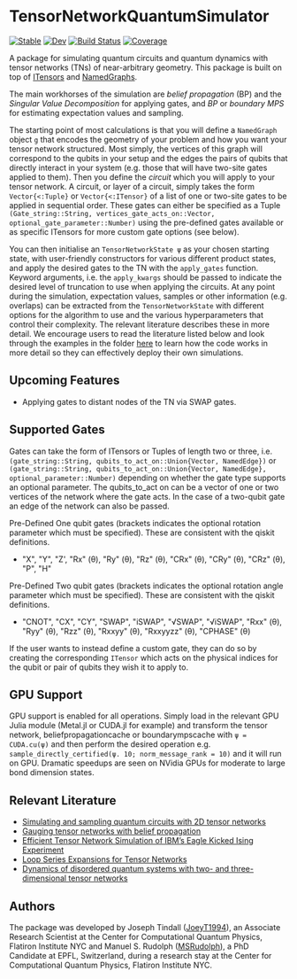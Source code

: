 # TensorNetworkQuantumSimulator

[![Stable](https://img.shields.io/badge/docs-stable-blue.svg)](https://JoeyT1994.github.io/TensorNetworkQuantumSimulator.jl/stable/)
[![Dev](https://img.shields.io/badge/docs-dev-blue.svg)](https://JoeyT1994.github.io/TensorNetworkQuantumSimulator.jl/dev/)
[![Build Status](https://github.com/JoeyT1994/TensorNetworkQuantumSimulator.jl/actions/workflows/CI.yml/badge.svg?branch=main)](https://github.com/JoeyT1994/TensorNetworkQuantumSimulator.jl/actions/workflows/CI.yml?query=branch%3Amain)
[![Coverage](https://codecov.io/gh/JoeyT1994/TensorNetworkQuantumSimulator.jl/branch/main/graph/badge.svg)](https://codecov.io/gh/JoeyT1994/TensorNetworkQuantumSimulator.jl)

A package for simulating quantum circuits and quantum dynamics with tensor networks (TNs) of near-arbitrary geometry. This package is built on top of [ITensors](https://github.com/ITensor/ITensors.jl) and [NamedGraphs](https://github.com/ITensor/NamedGraphs.jl).

The main workhorses of the simulation are _belief propagation_ (BP) and the _Singular Value Decomposition_ for applying gates, and _BP_ or _boundary MPS_ for estimating expectation values and sampling. 

The starting point of most calculations is that you will define a `NamedGraph` object `g` that encodes the geometry of your problem and how you want your tensor network structured. Most simply, the vertices of this graph will correspond to the qubits in your setup and the edges the pairs of qubits that directly interact in your system (e.g. those that will have two-site gates applied to them). Then you define the _circuit_ which you will apply to your tensor network. A circuit, or layer of a circuit, simply takes the form `Vector{<:Tuple}` or `Vector{<:ITensor}` of a list of one or two-site gates to be applied in sequential order. These gates can either be specified as a Tuple `(Gate_string::String, vertices_gate_acts_on::Vector, optional_gate_parameter::Number)` using the pre-defined gates available or as specific ITensors for more custom gate options (see below).    

You can then initialise an `TensorNetworkState ψ` as your chosen starting state,  with user-friendly constructors for various different product states, and apply the desired gates to the TN with the `apply_gates` function. Keyword arguments, i.e. the `apply_kwargs` should be passed to indicate the desired level of truncation to use when applying the circuits. At any point during the simulation, expectation values, samples or other information (e.g. overlaps) can be extracted from the `TensorNetworkState` with different options for the algorithm to use and the various hyperparameters that control their complexity. The relevant literature describes these in more detail. We encourage users to read the literature listed below and look through the examples in the folder [here](examples/) to learn how the code works in more detail so they can effectively deploy their own simulations.

## Upcoming Features
- Applying gates to distant nodes of the TN via SWAP gates.

## Supported Gates
Gates can take the form of ITensors or Tuples of length two or three, i.e.
`(gate_string::String, qubits_to_act_on::Union{Vector, NamedEdge})` or `(gate_string::String, qubits_to_act_on::Union{Vector, NamedEdge}, optional_parameter::Number)` depending on whether the gate type supports an optional parameter. The qubits_to_act on can be a vector of one or two vertices of the network where the gate acts. In the case of a two-qubit gate an edge of the network can also be passed. 

Pre-Defined One qubit gates (brackets indicates the optional rotation parameter which must be specified). These are consistent with the qiskit definitions.
- "X", "Y", "Z', "Rx" (θ), "Ry" (θ), "Rz" (θ), "CRx" (θ), "CRy" (θ), "CRz" (θ), "P", "H"

Pre-Defined Two qubit gates (brackets indicates the optional rotation angle parameter which must be specified). These are consistent with the qiskit definitions.
- "CNOT", "CX", "CY", "SWAP", "iSWAP", "√SWAP", "√iSWAP", "Rxx" (θ), "Ryy" (θ), "Rzz" (θ), "Rxxyy" (θ), "Rxxyyzz" (θ), "CPHASE" (θ)

If the user wants to instead define a custom gate, they can do so by creating the corresponding `ITensor` which acts on the physical indices for the qubit or pair of qubits they wish it to apply to.

## GPU Support
GPU support is enabled for all operations. Simply load in the relevant GPU Julia module (Metal.jl or CUDA.jl for example) and transform the tensor network, beliefpropagationcache or boundarympscache with `ψ = CUDA.cu(ψ)` and then perform the desired operation e.g. `sample_directly_certified(ψ. 10; norm_message_rank = 10)` and it will run on GPU. Dramatic speedups are seen on NVidia GPUs for moderate to large bond dimension states. 

## Relevant Literature
- [Simulating and sampling quantum circuits with 2D tensor networks](https://arxiv.org/abs/2507.11424)
- [Gauging tensor networks with belief propagation](https://www.scipost.org/SciPostPhys.15.6.222?acad_field_slug=chemistry)
- [Efficient Tensor Network Simulation of IBM’s Eagle Kicked Ising Experiment](https://journals.aps.org/prxquantum/abstract/10.1103/PRXQuantum.5.010308)
- [Loop Series Expansions for Tensor Networks](https://arxiv.org/abs/2409.03108)
- [Dynamics of disordered quantum systems with two- and three-dimensional tensor networks](https://arxiv.org/abs/2503.05693)

## Authors
The package was developed by Joseph Tindall ([JoeyT1994](https://github.com/JoeyT1994)), an Associate Research Scientist at the Center for Computational Quantum Physics, Flatiron Institute NYC and Manuel S. Rudolph ([MSRudolph](https://github.com/MSRudolph)), a PhD Candidate at EPFL, Switzerland, during a research stay at the Center for Computational Quantum Physics, Flatiron Institute NYC.

